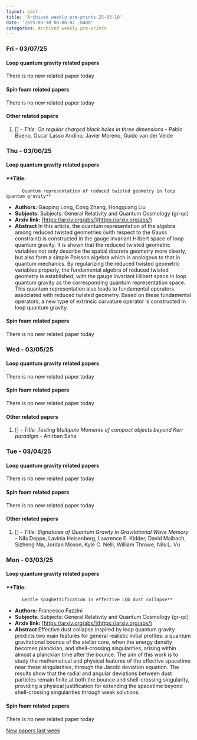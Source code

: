 ```yaml
---
layout: post
title: 'Archived weekly pre-prints 25-03-10'
date: '2025-03-10 08:00:02 -0400'
categories: Archived weekly pre-prints
---
```



### Fri - 03/07/25

#### Loop quantum gravity related papers

There is no new related paper today 

#### Spin foam related papers

There is no new related paper today 



#### Other related papers

1. [[]](https://arxiv.org/abs/) - *Title:
          On regular charged black holes in three dimensions* - Pablo Bueno, Oscar Lasso Andino, Javier Moreno, Guido van der Velde



### Thu - 03/06/25

#### Loop quantum gravity related papers

#### **Title:
          Quantum representation of reduced twisted geometry in loop quantum gravity**
 - **Authors:** Gaoping Long, Cong Zhang, Hongguang Liu
 - **Subjects:** Subjects:
General Relativity and Quantum Cosmology (gr-qc)
 - **Arxiv link:** [https://arxiv.org/abs/](https://arxiv.org/abs/)
 - **Abstract**
 In this article, the quantum representation of the algebra among reduced twisted geometries (with respect to the Gauss constraint) is constructed in the gauge invariant Hilbert space of loop quantum gravity. It is shown that the reduced twisted geometric variables not only describe the spatial discrete geometry more clearly, but also form a simple Poisson algebra which is analogous to that in quantum mechanics. By regularizing the reduced twisted geometric variables properly, the fundamental algebra of reduced twisted geometry is established, with the gauge invariant Hilbert space in loop quantum gravity as the corresponding quantum representation space. This quantum representation also leads to fundamental operators associated with reduced twisted geometry. Based on these fundamental operators, a new type of extrinsic curvature operator is constructed in loop quantum gravity. 

#### Spin foam related papers

There is no new related paper today 

### Wed - 03/05/25

#### Loop quantum gravity related papers

There is no new related paper today 

#### Spin foam related papers

There is no new related paper today 



#### Other related papers

1. [[]](https://arxiv.org/abs/) - *Title:
          Testing Multipole Moments of compact objects beyond Kerr paradigm* - Anirban Saha



### Tue - 03/04/25

#### Loop quantum gravity related papers

There is no new related paper today 

#### Spin foam related papers

There is no new related paper today 



#### Other related papers

1. [[]](https://arxiv.org/abs/) - *Title:
          Signatures of Quantum Gravity in Gravitational Wave Memory* - Nils Deppe, Lavinia Heisenberg, Lawrence E. Kidder, David Maibach, Sizheng Ma, Jordan Moxon, Kyle C. Nelli, William Throwe, Nils L. Vu



### Mon - 03/03/25

#### Loop quantum gravity related papers

#### **Title:
          Gentle spaghettification in effective LQG dust collapse**
 - **Authors:** Francesco Fazzini
 - **Subjects:** Subjects:
General Relativity and Quantum Cosmology (gr-qc)
 - **Arxiv link:** [https://arxiv.org/abs/](https://arxiv.org/abs/)
 - **Abstract**
 Effective dust collapse inspired by loop quantum gravity predicts two main features for general realistic initial profiles: a quantum gravitational bounce of the stellar core, when the energy density becomes planckian, and shell-crossing singularities, arising within almost a planckian time after the bounce. The aim of this work is to study the mathematical and physical features of the effective spacetime near these singularities, through the Jacobi deviation equation. The results show that the radial and angular deviations between dust particles remain finite at both the bounce and shell-crossing singularity, providing a physical justification for extending the spacetime beyond shell-crossing singularities through weak solutions. 

#### Spin foam related papers

There is no new related paper today 




[New papers last week]({{site.url}}/archived/weekly/pre-prints/2025/03/03/archived_weekly_papers.html)